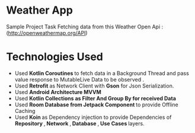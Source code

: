 # Weather App 
Sample Project Task Fetching data from this Weather Open Api  :(http://openweathermap.org/API)

# Technologies Used 
- Used <b> Kotlin Coroutines  </b> to fetch data in a Background Thread and pass value response to MutableLive Data to be observed .
- Used <b> Retrofit </b> as Network Client with <b>Gson</b> for Json Serialization.  
- Used <b> Android Architecture  MVVM </b>
- Used <b> Kotlin Collections as Filter And Group By for received Data </b>   
- Used <b> Room Database from Jetpack Component </b> to provide Offline Caching
- Used <b> Koin </b>as Dependency injection to provide Dependencies of  <b> Repository </b> ,<b> Network </b>,<b> Database </b>,<b> Use Cases  </b> layers.  

